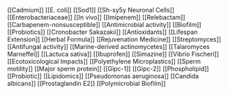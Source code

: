 [[Cadmium]]
[[E. coli]]
[[Sod1]]
[[Sh-sy5y Neuronal Cells]]
[[Enterobacteriaceae]]
[[In vivo]]
[[Imipenem]]
[[Relebactam]]
[[Carbapenem-nonsusceptible]]
[[Antimicrobial activity]]
[[Biofilm]]
[[Probiotics]]
[[Cronobacter Sakazakii]]
[[Antioxidants]]
[[Lifespan Extension]]
[[Herbal Formula]]
[[Rejuvenation Medicine]]
[[Streptomyces]]
[[Antifungal activity]]
[[Marine-derived actinomycetes]]
[[Talaromyces Marneffei]]
[[Lactuca sativa]]
[[Ibuprofen]]
[[Simazine]]
[[Vibrio Fischeri]]
[[Ecotoxicological Impacts]]
[[Polyethylene Microplastics]]
[[Sperm motility]]
[[Major sperm protein]]
[[Gipc-1]]
[[Gipc-2]]
[[Phospholipid]]
[[Probiotic]]
[[Lipidomics]]
[[Pseudomonas aeruginosa]]
[[Candida albicans]]
[[Prostaglandin E2]]
[[Polymicrobial Biofilm]]
